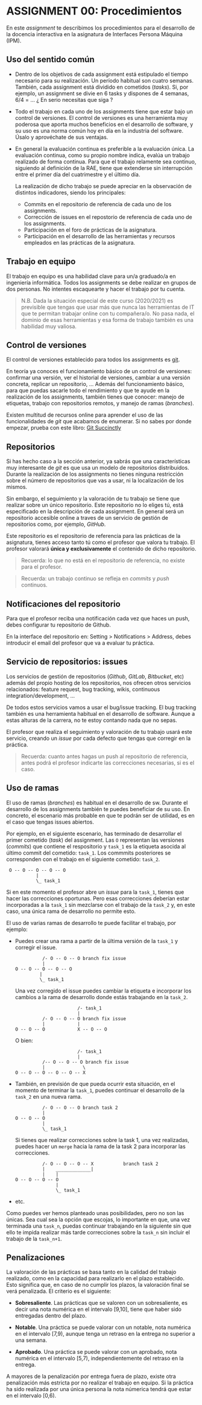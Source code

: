 # ASSIGNMENT 00: Procedimientos

En este _assignment_ te describimos los procedimientos para el
desarrollo de la docencia interactiva en la asignatura de Interfaces
Persona Máquina (IPM).


## Uso del sentido común

* Dentro de los objetivos de cada assignment está estipulado el tiempo
  necesario para su realización. Un período habitual son cuatro
  semanas.  También, cada assignment está dividido en cometidos
  (_tasks_). Si, por ejemplo, un assignment se divie en 6 tasks y
  dispones de 4 semanas, 6/4 = ... ¿ En serio necesitas que siga ?
  
* Todo el trabajo en cada uno de los assignments tiene que estar bajo
  un control de versiones. El control de versiones es una herramienta
  muy poderosa que aporta muchos beneficios en el desarrollo de
  software, y su uso es una norma común hoy en día en la industria del
  software. Úsalo y aprovéchate de sus ventajas.
  
* En general la evaluación continua es preferible a la evaluación
  única.  La evaluación continua, como su propio nombre indica, evalúa
  un trabajo realizado de forma continua.  Para que el trabajo
  relamente sea continuo, siguiendo al definición de la RAE, tiene que
  extenderse sin interrupción entre el primer día del cuatrimestre y
  el último día.
  
  La realización de dicho trabajo se puede apreciar en la observación
  de distintos indicadores, siendo los principales:

  - Commits en el repositorio de referencia de cada uno de los
    assignments.
  - Corrección de issues en el repostorio de referencia de cada uno de
    los assignments.
  - Participación en el foro de prácticas de la asignatura.
  - Participación en el desarrollo de las herramientas y recursos
    empleados en las prácticas de la asignatura.


## Trabajo en equipo

El trabajo en equipo es una habilidad clave para un/a graduado/a en
ingeniería informática. Todos los assignments se debe realizar en
grupos de dos personas. No intentes escaquearte y hacer el trabajo por
tu cuenta.

> N.B. Dada la situación especial de este curso (2020/2021) es
> previsible que tengas que usar más que nunca las herramientas de IT
> que te permitan trabajar online con tu compañera/o. No pasa nada, el
> dominio de esas herramientas y esa forma de trabajo también es una
> habilidad muy valiosa.


## Control de versiones

El control de versiones establecido para todos los assignments es
[git](https://git-scm.com/).

En teoría ya conoces el funcionamiento básico de un control de
versiones: confirmar una versión, ver el historial de versiones,
cambiar a una versión concreta, replicar un repositorio, ...  Además
del funcionamiento básico, para que puedas sacarle todo el rendimiento
y que te ayude en la realización de los assignments, también tienes
que conocer: manejo de etiquetas, trabajo con repositorios remotos,
y manejo de ramas (_branches_).

Existen multitud de recursos online para aprender el uso de las
funcionalidades de _git_ que acabamos de enumerar. Si no sabes por
donde empezar, prueba con este libro: [Git
Succinctly](https://www.syncfusion.com/ebooks/confirmation/git)


## Repositorios

Si has hecho caso a la sección anterior, ya sabrás que una
características muy interesante de _git_ es que usa un modelo de
repositorios distribuidos. Durante la realización de los assignments
no tienes ninguna restricción sobre el número de repositorios que vas
a usar, ni la localización de los mismos.

Sin embargo, el seguimiento y la valoración de tu trabajo se tiene que
realizar sobre un único repositorio. Este repositorio no lo eliges tú,
está especificado en la descripción de cada assignment. En general
será un repositorio accesible online a traves de un servicio de
gestión de repositorios como, por ejemplo, _GitHub_.

Este repositorio es el repositorio de referencia para las prácticas de
la asignatura, tienes acceso tanto tú como el profesor que valora tu
trabajo. El profesor valorará **única y exclusivamente** el contenido
de dicho repositorio.

> Recuerda: lo que no está en el repositorio de referencia, no existe
> para el profesor.

> Recuerda: un trabajo continuo se refleja en _commits_ y _push_
> continuos.


## Notificaciones del repositorio

Para que el profesor reciba una notificación cada vez que haces un push,
debes configurar tu repositorio de Github.

En la interface del repositorio en: Setting > Notifications > Address,
debes introducir el email del profesor que va a evaluar tu práctica.


## Servicio de repositorios: issues

Los servicios de gestión de repositorios (_Github_, _GitLab_,
_Bitbucket_, etc) además del propio hosting de los repositorios, nos
ofrecen otros servicios relacionados: feature request, bug tracking,
wikis, continuous integration/development, ...

De todos estos servicios vamos a usar el bug/issue tracking. El bug
tracking también es una herramienta habitual en el desarrollo de
software. Aunque a estas alturas de la carrera, no te estoy contando
nada que no sepas.

El profesor que realiza el seguimiento y valoración de tu trabajo
usará este servicio, creando un _issue_ por cada defecto que tengas
que corregir en la práctica.

> Recuerda: cuanto antes hagas un push al repositorio de referencia,
> antes podrá el profesor indicarte las correcciones necesarias, si es
> el caso.


## Uso de ramas

El uso de ramas (_branches_) es habitual en el desarrollo de
sw. Durante el desarrollo de los assignments también te puedes
beneficiar de su uso. En concreto, el escenario más probable en que te
podrán ser de utilidad, es en el caso que tengas issues abiertos.

Por ejemplo, en el siguiente escenario, has terminado de desarrollar
el primer cometido (_task_) del assignment. Las `O` representan las
versiones (_commits_) que contiene el respositorio y `task_1` es la
etiqueta asocida al último commit del cometido: `task_1`. Los commmits
posteriores se corresponden con el trabajo en el siguiente cometido:
`task_2`.


```
 O -- O -- O -- O -- O
           |
           \_ task_1

```

Si en este momento el profesor abre un _issue_ para la `task_1`,
tienes que hacer las correcciones oportunas. Pero esas correcciones
deberían estar incorporadas a la `task_1` sin mezclarse con el trabajo
de la `task_2` y, en este caso, una única rama de desarrollo no
permite esto.

El uso de varias ramas de desarrollo te puede facilitar el trabajo,
por ejemplo:

* Puedes crear una rama a partir de la última versión de la `task_1` y
  corregir el issue.
  
  ```
            /- O -- O -- O branch fix issue
            | 
  O -- O -- O -- O -- O
           |
           \_ task_1

  ```
  
  Una vez corregido el issue puedes cambiar la etiqueta e incorporar los cambios
  a la rama de desarrollo donde estás trabajando en la `task_2`.

  
  ```
                         /- task_1
                         |
            /- O -- O -- O branch fix issue
            |            |
  O -- O -- O            X -- O -- O

  ```
  O bien:

  ```
                         /- task_1
                         |
            /-- O -- O -- O branch fix issue
            |              \
  O -- O -- O -- O -- O -- X

  ```

* También, en previsión de que pueda ocurrir esta situación, en el
  momento de terminar la `task_1`, puedes continuar el desarrollo de la
  `task_2` en una nueva rama.
  
  ```
            /- O -- O -- O branch task 2
            |
  O -- O -- O
            |
            \_ task_1

  ```
  
  Si tienes que realizar correcciones sobre la task 1, una vez realizadas, puedes
  hacer un `merge` hacia la rama de la task 2 para incorporar las correcciones.
  
  ```
            /- O -- O -- O -- X           branch task 2
            |    _____________|
            |    |
  O -- O -- O -- O
                 |
                 \_ task_1

  ```

* etc.

Como puedes ver hemos planteado unas posibilidades, pero no son las
únicas. Sea cual sea la opción que escojas, lo importante en que, una
vez terminada una `task_n`, puedas continuar trabajando en la siguiente
sin que ello te impida realizar más tarde correcciones sobre la `task_n`
sin incluir el trabajo de la `task_n+1`.


## Penalizaciones

La valoración de las prácticas se basa tanto en la calidad del trabajo
realizado, como en la capacidad para realizarlo en el plazo
establecido. Esto significa que, en caso de no cumplir los plazos, la
valoración final se verá penalizada. El criterio es el siguiente:

  * **Sobresaliente**. Las prácticas que se valoren con un
    sobresaliente, es decir una nota numérica en el intervalo [9,10],
    tiene que haber sido entregadas dentro del plazo.
  
  * **Notable**. Una práctica se puede valorar con un notable, nota
    numérica en el intervalo [7,9), aunque tenga un retraso en la
    entrega no superior a una semana.
  
  * **Aprobado**. Una práctica se puede valorar con un aprobado, nota
    numérica en el intervalo [5,7), independientemente del retraso en
    la entrega.
  
  
A mayores de la penalización por entrega fuera de plazo, existe otra
penalización más estricta por no realizar el trabajo en equipo. Si la
práctica ha sido realizada por una única persona la nota númerica
tendrá  que estar en el intervalo [0,6).
